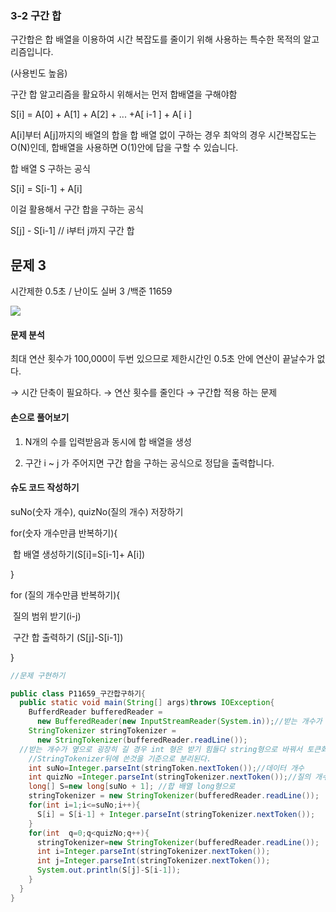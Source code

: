 ### 3-2 구간 합

구간합은 합 배열을 이용하여 시간 복잡도를 줄이기 위해 사용하는 특수한 목적의 알고리즘입니다. 

(사용빈도 높음)

구간 합 알고리즘을 활요하시 위해서는 먼저 합배열을 구해야함 

S[i] = A[0] + A[1] + A[2] + ... +A[ i-1 ] + A[ i ]

A[i]부터 A[j]까지의 배열의 합을 합 배열 없이 구하는 경우 최악의 경우 시간복잡도는 O(N)인데, 합배열을 사용하면 O(1)안에 답을 구할 수 있습니다.

합 배열 S 구하는 공식

S[i] = S[i-1] + A[i]

이걸 활용해서 구간 합을 구하는 공식 

S[j] - S[i-1] // i부터 j까지 구간 합

## 문제 3 

시간제한 0.5초 / 난이도 실버 3 /백준 11659

![](https://mblogthumb-phinf.pstatic.net/MjAxODEyMDRfMTY4/MDAxNTQzODg2NTU5MjEx.VkIvyG5K_QLqQ2oYr2e-R7s3lxd4o9tQMaKbUZHJf9Ag.FhBC7W4Ud9BsDdgHZIaCFJmRfNxqNwOLFZ68IjSHFHUg.PNG.jhc9639/1.PNG?type=w800)

#### 문제 분석

최대 연산 횟수가 100,000이 두번 있으므로 제한시간인 0.5초 안에 연산이 끝날수가 없다.

→ 시간 단축이 필요하다. → 연산 횟수를 줄인다 → 구간합 적용 하는 문제

#### 손으로 풀어보기

1) N개의 수를 입력받음과 동시에 합 배열을 생성 

2) 구간 i ~ j 가 주어지면 구간 합을 구하는 공식으로 정답을 출력합니다.

#### 슈도 코드 작성하기

suNo(숫자 개수), quizNo(질의 개수) 저장하기

for(숫자 개수만큼 반복하기){

​	합 배열 생성하기(S[i]=S[i-1]+ A[i])

}

for (질의 개수만큼 반복하기){

​	질의 범위 받기(i-j)

​	구간 합 출력하기 (S[j]-S[i-1])

}

```java
//문제 구현하기

public class P11659_구간합구하기{
  public static void main(String[] args)throws IOException{
    BufferdReader bufferedReader = 
      new BufferedReader(new InputStreamReader(System.in));//받는 개수가 많을때 BufferdReader
    StringTokenizer stringTokenizer =
      new StringTokenizer(bufferedReader.readLine()); 
  //받는 개수가 옆으로 굉장히 길 경우 int 형은 받기 힘들다 string형으로 바꿔서 토큰화해서 사용하는게 좋다.
    //StringTokenizer뒤에 쓴것을 기준으로 분리된다.
    int suNo=Integer.parseInt(stringToken.nextToken());//데이터 개수
    int quizNo =Integer.parseInt(stringTokenizer.nextToken());//질의 개수
    long[] S=new long[suNo + 1]; //합 배열 long형으로 
    stringTokenizer = new StringTokenizer(bufferedReader.readLine());
    for(int i=1;i<=suNo;i++){
      S[i] = S[i-1] + Integer.parseInt(stringTokenizer.nextToken());
    }
    for(int  q=0;q<quizNo;q++){
      stringTokenizer=new StringTokenizer(bufferedReader.readLine());
      int i=Integer.parseInt(stringTokenizer.nextToken());
      int j=Integer.parseInt(stringTokenizer.nextToken());
      System.out.println(S[j]-S[i-1]);
    }
  }
}
```

